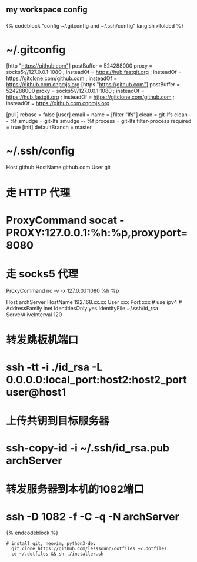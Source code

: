 ## my workspace config

###
{% codeblock "config ~/.gitconfig and ~/.ssh/config" lang:sh >folded %}
# ~/.gitconfig
[http "https://github.com"]
	postBuffer = 524288000
	proxy = socks5://127.0.0.1:1080
	; insteadOf = https://hub.fastgit.org
	; insteadOf = https://gitclone.com/github.com
	; insteadOf = https://github.com.cnpmjs.org
[https "https://github.com"]
	postBuffer = 524288000
	proxy = socks5://127.0.0.1:1080
	; insteadOf = https://hub.fastgit.org
	; insteadOf = https://gitclone.com/github.com
	; insteadOf = https://github.com.cnpmjs.org

[pull]
	rebase = false
[user]
	email = 
	name = 
[filter "lfs"]
	clean = git-lfs clean -- %f
	smudge = git-lfs smudge -- %f
	process = git-lfs filter-process
	required = true
[init]
	defaultBranch = master

# ~/.ssh/config
Host github
   HostName github.com
   User git
   # 走 HTTP 代理
   # ProxyCommand socat - PROXY:127.0.0.1:%h:%p,proxyport=8080
   # 走 socks5 代理
   ProxyCommand nc -v -x 127.0.0.1:1080 %h %p

Host archServer
    HostName 192.168.xx.xx
    User xxx
    Port xxx
    # use ipv4
    # AddressFamily inet
    IdentitiesOnly yes
    IdentityFile ~/.ssh/id_rsa
    ServerAliveInterval 120
    
# 转发跳板机端口
# ssh -tt -i ./id_rsa -L 0.0.0.0:local_port:host2:host2_port user@host1

# 上传共钥到目标服务器
# ssh-copy-id -i ~/.ssh/id_rsa.pub archServer

# 转发服务器到本机的1082端口
# ssh -D 1082 -f -C -q -N archServer
{% endcodeblock %}

```
# install git, neovim, python3-dev
  git clone https://github.com/lesssound/dotfiles ~/.dotfiles
  cd ~/.dotfiles && sh ./installer.sh
```
